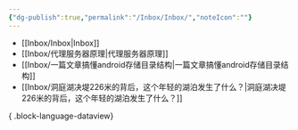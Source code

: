 ```yaml
---
{"dg-publish":true,"permalink":"/Inbox/Inbox/","noteIcon":""}
---
```


- [[Inbox/Inbox\|Inbox]]
- [[Inbox/代理服务器原理\|代理服务器原理]]
- [[Inbox/一篇文章搞懂android存储目录结构\|一篇文章搞懂android存储目录结构]]
- [[Inbox/洞庭湖决堤226米的背后，这个年轻的湖泊发生了什么？\|洞庭湖决堤226米的背后，这个年轻的湖泊发生了什么？]]

{ .block-language-dataview}